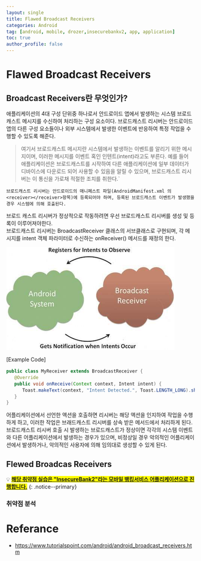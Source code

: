 ```yaml
---
layout: single
title: Flawed Broadcast Receivers
categories: Android
tag: [android, mobile, drozer,insecurebankv2, app, application]
toc: true
author_profile: false
---
```


# Flawed Broadcast Receivers

## Broadcast Receivers란 무엇인가?

<div class="notice--primary" markdown="1">
애플리케이션의 4대 구성 단위중 하나로서 안드로이드 앱에서 발생하는 시스템 브로드캐스트 메시지를 수신하여 처리하는 구성 요소이다. 브로드캐스트 리시버는 안드로이드 앱의 다른 구성 요소들이나 외부 시스템에서 발생한 이벤트에 반응하여 특정 작업을 수행할 수 있도록 해준다.

> 여기서 브로드캐스트 메시지란 시스템에서 발생하는 이벤트를 알리기 위한 메시지이며, 이러한 메시지를 이벤트 혹인 인텐트(intent)라고도 부른다. 예를 들어 애플리케이션은 브로드캐스트를 시작하여 다른 애플리케이션에 일부 데이터가 디바이스에 다운로드 되어 사용할 수 있음을 알릴 수 있으며, 브로드캐스트 리시버는 이 통신을 가로채 적절한 조치를 취한다.`

```
브로드캐스트 리시버는 안드로이드의 매니페스트 파일(AndroidManifest.xml 의 <receiver></receiver>항목)에 등록되어야 하며, 등록된 브로드캐스트 이벤트가 발생했을 경우 시스템에 의해 호출된다.
``` 

브로드 캐스트 리시버가 정상적으로 작동하려면 우선 브로드캐스트 리시버를 생성 및 등록이 이루어져야한다.
<br>
브로드캐스트 리시버는 BroadcastReceiver 클래스의 서브클래스로 구현되며, 각 메시지를 intent 객체 파라미터로 수신하는 onReceiver() 메서드를 재정의 한다.

![alt text](image.png)

[Example Code]

```java
public class MyReceiver extends BroadcastReceiver {
   @Override
   public void onReceive(Context context, Intent intent) {
      Toast.makeText(context, "Intent Detected.", Toast.LENGTH_LONG).show();
   }
}
```

</div>

어플리케이션에서 선언한 액션을 호출하면 리시버는 해당 액션을 인지하여 작업을 수행하게 하고, 이러한 작업은 브래드캐스트 리시버를 상속 받은 메서드에서 처리하게 된다.
<br>
브로드캐스트 리시버 호출 시 발생하는 브로드캐스트가 정상이면 각각의 시스템 이벤트와 다른 어플리케이션에서 발생하는 경우가 있으며, 비정상일 경우 악의적인 어플리케이션에서 발생하거나, 악의적인 사용자에 의해 임의대로 생성할 수 있게 된다.

## Flewed Broadcas Receivers
💡 **<u><span style="background-color: yellow; ">해당 취약점 실습은 "InsecureBank2"라는 모바일 뱅킹서비스 어플리케이션으로 진행합니다.</span></u>** 
{: .notice--primary}

### 취약점 분석










# Referance
- https://www.tutorialspoint.com/android/android_broadcast_receivers.htm